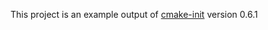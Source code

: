 This project is an example output of
[cmake-init](https://github.com/friendlyanon/cmake-init) version 0.6.1
